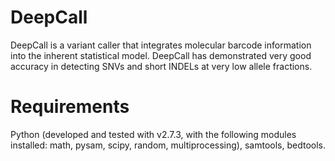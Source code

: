 # DeepCall
DeepCall is a variant caller that integrates molecular barcode information into the inherent statistical model. DeepCall has demonstrated very good accuracy in detecting SNVs and short INDELs at very low allele fractions. 

# Requirements
Python (developed and tested with v2.7.3, with the following modules installed: math, pysam, scipy, random, multiprocessing), samtools, bedtools. 

